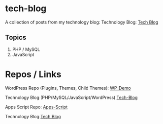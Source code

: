 # tech-blog

A collection of posts from my technology blog: Technology Blog: [Tech Blog](https://maplesyrupweb.com/)

## Topics

1) PHP / MySQL
2) JavaScript


# Repos / Links

WordPress Repo (Plugins, Themes, Child Themes):  [WP-Demo](https://github.com/maplesyrupweb/wp-demo)

Technology Blog (PHP/MySQL/JavaScript/WordPress) [Tech-Blog](https://github.com/maplesyrupweb/tech-blog/)

Apps Script Repo: [Apps-Script](https://github.com/maplesyrupweb/apps-scripts)

Technology Blog [Tech Blog](https://maplesyrupweb.com/)
